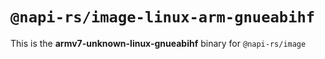 # `@napi-rs/image-linux-arm-gnueabihf`

This is the **armv7-unknown-linux-gnueabihf** binary for `@napi-rs/image`
